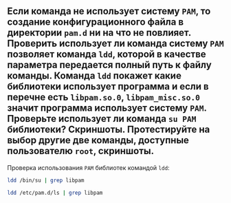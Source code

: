 ## Если команда не использует систему `PAM`, то создание конфигурационного файла в директории `pam.d` ни на что не повлияет. Проверить использует ли команда систему `PAM` позволяет команда `ldd`, которой в качестве параметра передается полный путь к файлу команды. Команда `ldd` покажет какие библиотеки использует программа и если в перечне есть `libpam.so.0`, `libpam_misc.so.0` значит программа использует систему `PAM`. Проверьте использует ли команда `su PAM` библиотеки? Скриншоты. Протестируйте на выбор другие две команды, доступные пользователю `root`, скриншоты.

Проверка использования `PAM` библиотек командой `ldd`:

```bash
ldd /bin/su | grep libpam
```

```bash
ldd /etc/pam.d/ls | grep libpam
```


